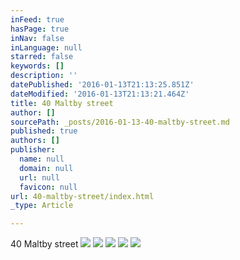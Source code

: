 ```yaml
---
inFeed: true
hasPage: true
inNav: false
inLanguage: null
starred: false
keywords: []
description: ''
datePublished: '2016-01-13T21:13:25.851Z'
dateModified: '2016-01-13T21:13:21.464Z'
title: 40 Maltby street
author: []
sourcePath: _posts/2016-01-13-40-maltby-street.md
published: true
authors: []
publisher:
  name: null
  domain: null
  url: null
  favicon: null
url: 40-maltby-street/index.html
_type: Article

---
```

40 Maltby street
![](https://the-grid-user-content.s3-us-west-2.amazonaws.com/86ea211a-dd4f-4b4a-a944-c6ea8c9ef770.jpg)
![](https://the-grid-user-content.s3-us-west-2.amazonaws.com/be3247ed-dcab-4143-931f-494bf0215808.jpg)
![](https://the-grid-user-content.s3-us-west-2.amazonaws.com/01519d6b-7128-4f53-b8c2-9fd89fa6bac9.jpg)
![](https://the-grid-user-content.s3-us-west-2.amazonaws.com/e466428f-7066-4dc3-8814-f69f6eadc078.JPG)
![](https://the-grid-user-content.s3-us-west-2.amazonaws.com/f4d8b142-2ba2-4d00-8195-99f91611a2d9.JPG)